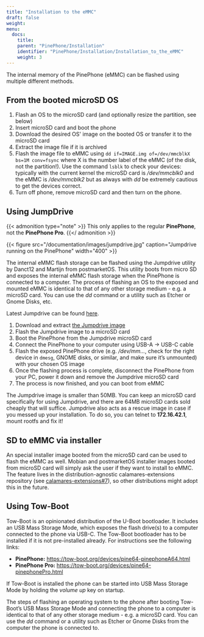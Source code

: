 ```yaml
---
title: "Installation to the eMMC"
draft: false
weight: 
menu:
  docs:
    title:
    parent: "PinePhone/Installation"
    identifier: "PinePhone/Installation/Installation_to_the_eMMC"
    weight: 3
---
```


The internal memory of the PinePhone (eMMC) can be flashed using multiple different methods.

## From the booted microSD OS

1. Flash an OS to the microSD card (and optionally resize the partition, see below)
2. Insert microSD card and boot the phone
3. Download the desired OS' image on the booted OS or transfer it to the microSD card
4. Extract the image file if it is archived
5. Flash the image file to eMMC using `dd if=IMAGE.img of=/dev/mmcblkX bs=1M conv=fsync` where X is the number label of the eMMC (of the disk, not the partition!). Use the command `lsblk` to check your devices: typically with the current kernel the microSD card is _/dev/mmcblk0_ and the eMMC is _/dev/mmcblk2_ but as always with _dd_ be extremely cautious to get the devices correct.
6. Turn off phone, remove microSD card and then turn on the phone.

## Using JumpDrive

{{< admonition type="note" >}}
 This only applies to the regular **PinePhone**, not the **PinePhone Pro**.
{{</ admonition >}}

{{< figure src="/documentation/images/jumpdrive.jpg" caption="Jumpdrive running on the PinePhone" width="400" >}}

The internal eMMC flash storage can be flashed using the Jumpdrive utility by Danct12 and Martijn from postmarketOS. This utility boots from micro SD and exposes the internal eMMC flash storage when the PinePhone is connected to a computer. The process of flashing an OS to the exposed and mounted eMMC is identical to that of any other storage medium - e.g. a microSD card. You can use the _dd_ command or a utility such as Etcher or Gnome Disks, etc.

Latest Jumpdrive can be found [here](https://github.com/dreemurrs-embedded/Jumpdrive/releases/).

1. Download and extract [the Jumpdrive image](https://github.com/dreemurrs-embedded/Jumpdrive/releases)
2. Flash the Jumpdrive image to a microSD card
3. Boot the PinePhone from the Jumpdrive microSD card
4. Connect the PinePhone to your computer using USB-A -> USB-C cable
5. Flash the exposed PinePhone drive (e.g. _/dev/mm..._, check for the right device in `dmesg`, GNOME disks, or similar, and make sure it’s unmounted) with your chosen OS image
6. Once the flashing process is complete, disconnect the PinePhone from your PC, power it down and remove the Jumpdrive microSD card
7. The process is now finished, and you can boot from eMMC

The Jumpdrive image is smaller than 50MB. You can keep an microSD card specifically for using Jumpdrive, and there are 64MB microSD cards sold cheaply that will suffice. Jumpdrive also acts as a rescue image in case if you messed up your installation. To do so, you can telnet to **172.16.42.1**, mount rootfs and fix it!

## SD to eMMC via installer

An special installer image booted from the microSD card can be used to flash the eMMC as well. Mobian and postmarketOS installer images booted from microSD card will simply ask the user if they want to install to eMMC. The feature lives in the distribution-agnostic calamares-extensions repository (see [calamares-extensions#7](https://github.com/calamares/calamares-extensions/pull/7)), so other distributions might adopt this in the future.

## Using Tow-Boot

Tow-Boot is an opinionated distribution of the U-Boot bootloader. It includes an USB Mass Storage Mode, which exposes the flash drive(s) to a computer connected to the phone via USB-C. The Tow-Boot bootloader has to be installed if it is not pre-installed already. For instructions see the following links:

* **PinePhone:** https://tow-boot.org/devices/pine64-pinephoneA64.html
* **PinePhone Pro:** https://tow-boot.org/devices/pine64-pinephonePro.html

If Tow-Boot is installed the phone can be started into USB Mass Storage Mode by holding the _volume up_ key on startup.

The steps of flashing an operating system to the phone after booting Tow-Boot’s USB Mass Storage Mode and connecting the phone to a computer is identical to that of any other storage medium - e.g. a microSD card. You can use the _dd_ command or a utility such as Etcher or Gnome Disks from the computer the phone is connected to.
